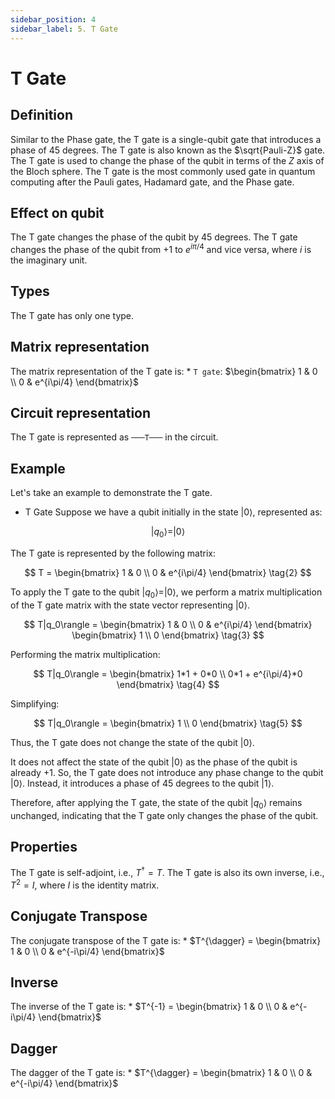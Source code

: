 ```yaml
---
sidebar_position: 4
sidebar_label: 5. T Gate
---
```


# T Gate

## Definition
Similar to the Phase gate, the T gate is a single-qubit gate that introduces a phase of 45 degrees. The T gate is also known as the $\sqrt{Pauli-Z}$ gate. The T gate is used to change the phase of the qubit in terms of the $Z$ axis of the Bloch sphere. 
The T gate is the most commonly used gate in quantum computing after the Pauli gates, Hadamard gate, and the Phase gate.
    
## Effect on qubit
The T gate changes the phase of the qubit by 45 degrees. The T gate changes the phase of the qubit from $+1$ to $e^{i\pi/4}$ and vice versa, where $i$ is the imaginary unit. 

## Types
The T gate has only one type.

## Matrix representation
The matrix representation of the T gate is:
    * `T gate`: $\begin{bmatrix} 1 & 0 \\ 0 & e^{i\pi/4} \end{bmatrix}$

## Circuit representation
The T gate is represented as ` ───T─── ` in the circuit.

## Example

Let's take an example to demonstrate the T gate.


*   T Gate
Suppose we have a qubit initially in the state $|0\rangle$, represented as:

$$
|q_0\rangle = |0\rangle
\tag{1}
$$

The T gate is represented by the following matrix:

$$
T = \begin{bmatrix} 1 & 0 \\ 0 & e^{i\pi/4} \end{bmatrix}
\tag{2}
$$

To apply the T gate to the qubit $|q_0\rangle = |0\rangle$, we perform a matrix multiplication of the T gate matrix with the state vector representing $|0\rangle$.

$$
T|q_0\rangle = \begin{bmatrix} 1 & 0 \\ 0 & e^{i\pi/4} \end{bmatrix} \begin{bmatrix} 1 \\ 0 \end{bmatrix}
\tag{3}
$$

Performing the matrix multiplication:

$$
T|q_0\rangle = \begin{bmatrix} 1*1 + 0*0 \\ 0*1 + e^{i\pi/4}*0 \end{bmatrix}
\tag{4}
$$

Simplifying:

$$
T|q_0\rangle = \begin{bmatrix} 1 \\ 0 \end{bmatrix}
\tag{5}
$$

Thus, the T gate does not change the state of the qubit $|0\rangle$.

It does not affect the state of the qubit $|0\rangle$ as the phase of the qubit is already $+1$. So, the T gate does not introduce any phase change to the qubit $|0\rangle$. Instead, it introduces a phase of $45$ degrees to the qubit $|1\rangle$.

Therefore, after applying the T gate, the state of the qubit $|q_0\rangle$ remains unchanged, indicating that the T gate only changes the phase of the qubit.

## Properties
The T gate is self-adjoint, i.e., $T^{\dagger} = T$. The T gate is also its own inverse, i.e., $T^2 = I$, where $I$ is the identity matrix.

## Conjugate Transpose
The conjugate transpose of the T gate is:
    * $T^{\dagger} = \begin{bmatrix} 1 & 0 \\ 0 & e^{-i\pi/4} \end{bmatrix}$

## Inverse
The inverse of the T gate is:
    * $T^{-1} = \begin{bmatrix} 1 & 0 \\ 0 & e^{-i\pi/4} \end{bmatrix}$

## Dagger
The dagger of the T gate is:
    * $T^{\dagger} = \begin{bmatrix} 1 & 0 \\ 0 & e^{-i\pi/4} \end{bmatrix}$
